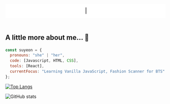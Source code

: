 <div algin="center">
  <img src="greeting.gif">
</div>

<br />

## A little more about me... 🤔  
```javascript
const suyeon = {
  pronouns: "she" | "her",
  code: [Javascript, HTML, CSS],
  tools: [React],
  currentFocus: "Learning Vanilla JavaScript, Fashion Scanner for BTS"
};
```
[![Top Langs](https://github-readme-stats.vercel.app/api/top-langs/?username=alveloper)](https://github.com/anuraghazra/github-readme-stats)

![GitHub stats](https://github-readme-stats.vercel.app/api?username=alveloper&show_icons=true&count_private=true)  

